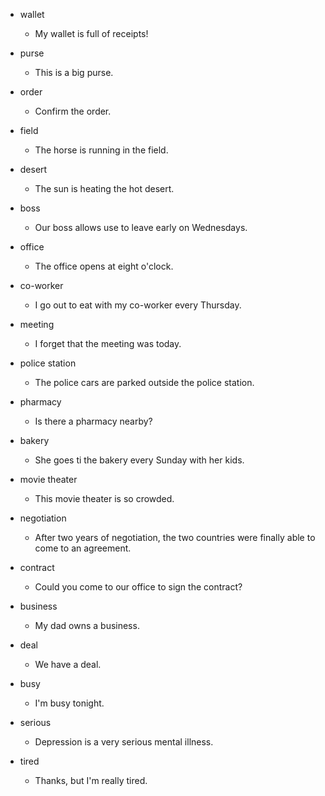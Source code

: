 - wallet
  - My wallet is full of receipts!

- purse
  - This is a big purse.

- order
  - Confirm the order.

- field
  - The horse is running in the field.

- desert
  - The sun is heating the hot desert.

- boss
  - Our boss allows use to leave early on Wednesdays.

- office
  - The office opens at eight o'clock.

- co-worker
  - I go out to eat with my co-worker every Thursday.

- meeting
  - I forget that the meeting was today.

- police station
  - The police cars are parked outside the police station.

- pharmacy
  - Is there a pharmacy nearby?

- bakery
  - She goes ti the bakery every Sunday with her kids.

- movie theater
  - This movie theater is so crowded.

- negotiation
  - After two years of negotiation, the two countries were finally able to come to an agreement.

- contract
  - Could you come to our office to sign the contract?

- business
  - My dad owns a business.

- deal
  - We have a deal.

- busy
  - I'm busy tonight.

- serious
  - Depression is a very serious mental illness.

- tired
  - Thanks, but I'm really tired.
